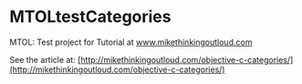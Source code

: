 MTOLtestCategories
==================

MTOL: Test project for Tutorial at www.mikethinkingoutloud.com

See the article at: [http://mikethinkingoutloud.com/objective-c-categories/](http://mikethinkingoutloud.com/objective-c-categories/)
